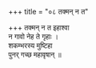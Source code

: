 +++
title = "०८ तक्मन् न त"

+++
तक्मन् न त इहाश्वा  
न गावो नेह ते गृहाः ।  
शकम्भरस्य मुष्टिहा  
पुनर् गच्छ महावृषान् ॥